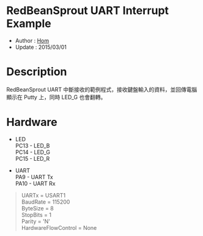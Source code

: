 RedBeanSprout UART Interrupt Example
========
* Author  : [Hom](http://about.me/Hom)
* Update  : 2015/03/01

Description
========
RedBeanSprout UART 中斷接收的範例程式，接收鍵盤輸入的資料，並回傳電腦顯示在 Putty 上，同時 LED_G 也會翻轉。

Hardware
========
* LED  
PC13 - LED_B  
PC14 - LED_G  
PC15 - LED_R  

* UART  
PA9  - UART Tx  
PA10 - UART Rx  
> UARTx = USART1  
> BaudRate = 115200  
> ByteSize = 8  
> StopBits = 1  
> Parity = 'N'  
> HardwareFlowControl = None  
